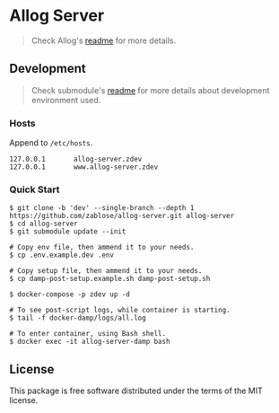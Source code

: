 # Allog Server

> Check Allog's [readme](https://github.com/zablose/allog/blob/master/readme.md) for more details.

## Development

> Check submodule's [readme](https://github.com/zablose/docker-damp/blob/master/readme.md) for more details about
> development environment used.

### Hosts

Append to `/etc/hosts`.

```
127.0.0.1       allog-server.zdev
127.0.0.1       www.allog-server.zdev
```

### Quick Start

    $ git clone -b 'dev' --single-branch --depth 1 https://github.com/zablose/allog-server.git allog-server
    $ cd allog-server
    $ git submodule update --init
    
    # Copy env file, then ammend it to your needs.
    $ cp .env.example.dev .env
    
    # Copy setup file, then ammend it to your needs.
    $ cp damp-post-setup.example.sh damp-post-setup.sh
    
    $ docker-compose -p zdev up -d
    
    # To see post-script logs, while container is starting.
    $ tail -f docker-damp/logs/all.log
    
    # To enter container, using Bash shell.
    $ docker exec -it allog-server-damp bash

## License

This package is free software distributed under the terms of the MIT license.
